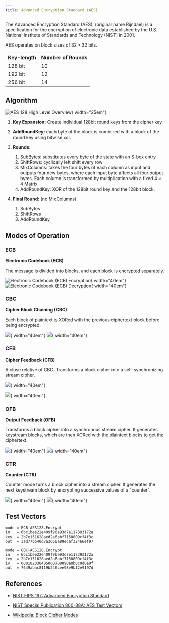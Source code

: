 ```yaml
---
title: Advanced Encryption Standard (AES)
---
```

The Advanced Encryption Standard (AES), (original name Rijndael) is a specification for the encryption of electronic data established by the U.S. National Institute of Standards and Technology (NIST) in 2001.

AES operates on block sizes of $32 \times 32$ bits.

| Key-length | Number of Rounds |
|------------|------------------|
| 128 bit    | 10               |
| 192 bit    | 12               |
| 256 bit    | 14               |


## Algorithm

![AES 128 High Level Overview](aes-128.svg){ width="25em"}


1. **Key Expansion:** Create individual 128bit round keys from the cipher key

1. **AddRoundKey:** each byte of the block is combined with a block of the round key using bitwise xor.

1. **Rounds:**
	1. SubBytes:  substitutes every byte of the state with an S-box entry
	1. ShiftRows: cyclically left shift every row
	1. MixColumns:  takes the four bytes of each column as input and outputs four new bytes, where each input byte affects all four output bytes. Each column is transformed by multiplication with a fixed $4 \times 4$ Matrix.
	1. AddRoundKey: XOR of the 128bit round key and the 128bit block.

1. **Final Round:** (no MixColumns)
	1. SubBytes
	1. ShiftRows
	1. AddRoundKey


<!--
### MixColumns
$$\vect{ b_{0,j} \\ b_{1,j} \\ b_{2,j} \\ b_{3,j} } = \mat{2&3&1&1 \\ 1&2&3&1 \\ 1&1&2&3 \\ 3&1&1&2} \cdot \vect{ a_{0,j} \\ a_{1,j} \\ a_{2,j} \\ a_{3,j} }$$ 
with the columns $j \in \{0,1,2,3\}$
-->



## Modes of Operation

<div class="tabbox" markdown>

### ECB
**Electronic Codebook (ECB)**

The message is divided into blocks, and each block is encrypted separately.

![Electronic Codebook (ECB) Encryption](encmode_ecb.svg){ width="40em"}
![Electronic Codebook (ECB) Decryption](decmode_ecb.svg){ width="40em"}

### CBC
**Cipher Block Chaining (CBC)**

Each block of plaintext is XORed with the previous ciphertext block before being encrypted.

![](encmode_cbc.svg){ width="40em"}
![](decmode_cbc.svg){ width="40em"}


### CFB
**Cipher Feedback (CFB)**

A close relative of CBC. Transforms a block cipher into a self-synchronizing stream cipher.

![](encmode_cfb.svg){ width="40em"}

![](decmode_cfb.svg){ width="40em"}


### OFB
**Output Feedback (OFB)**

Transforms a block cipher into a synchronous stream cipher. It generates keystream blocks, which are then XORed with the plaintext blocks to get the ciphertext.

![](encmode_ofb.svg){ width="40em"}
![](decmode_ofb.svg){ width="40em"}


### CTR
**Counter (CTR)**

Counter mode turns a block cipher into a stream cipher. It generates the next keystream block by encrypting successive values of a "counter".

![](encmode_ctr.svg){ width="40em"}
![](decmode_ctr.svg){ width="40em"}


</div>


## Test Vectors

```
mode = ECB-AES128.Encrypt 
in   = 6bc1bee22e409f96e93d7e117393172a
key  = 2b7e151628aed2a6abf7158809cf4f3c
out  = 3ad77bb40d7a3660a89ecaf32466ef97 

mode = CBC-AES128.Encrypt 
in   = 6bc1bee22e409f96e93d7e117393172a
key  = 2b7e151628aed2a6abf7158809cf4f3c
iv   = 000102030405060708090a0b0c0d0e0f
out  = 7649abac8119b246cee98e9b12e9197d
```


## References
* [NIST FIPS 197: Advanced Encryption Standard](https://csrc.nist.gov/csrc/media/publications/fips/197/final/documents/fips-197.pdf)

* [NIST Special Publication 800-38A: AES Test Vectors](https://nvlpubs.nist.gov/nistpubs/Legacy/SP/nistspecialpublication800-38a.pdf)

* [Wikipedia: Block Cipher Modes](https://en.wikipedia.org/wiki/Block_cipher_mode_of_operation)

